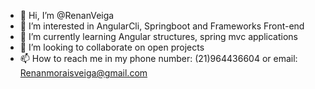 - 👋 Hi, I’m @RenanVeiga
- 👀 I’m interested in AngularCli, Springboot and Frameworks Front-end
- 🌱 I’m currently learning Angular structures, spring mvc applications
- 💞️ I’m looking to collaborate on open projects 
- 📫 How to reach me in my phone number: (21)964436604 or email: Renanmoraisveiga@gmail.com

<!---
RenanVeiga/RenanVeiga is a ✨ special ✨ repository because its `README.md` (this file) appears on your GitHub profile.
You can click the Preview link to take a look at your changes.
--->
